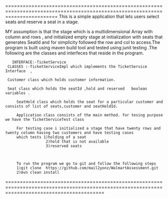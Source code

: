 ==============================================================================================================================
This is a simple application that lets users select seats and reserve a seat in a stage.

MY assumption is that the stage which is a multidimensional Array with column and rows ,
and initialized empty stage at initialization with seats that generates SeatId and for 
simplicity followed the row and col to access.The program is built using maven build tool and
 tested using  junit testing .The following are the classes and interfeces that reside in the program.

       INTERFACE:-TicketService
	 CLASSES :-TicketServiceImpl which implements the TicketService Interface  ,

	 Customer class which holds customer information.
	 
     Seat class which holds the seatId ,hold and reserved 	boolean variables .

	 	 SeatHold class which holds the seat for a particular customer and consists of list of seats,customer and seatHoldId.
		 
		 Application class consists of the main method. for tesing purpose we have the TicketServiceTest class 
		 
		 For testing case i initialized a stage that have twenty rows and twenty column having two customers and have testing cases 
		 which tests 1)holding of a seat 
		              2)hold that is not available
					  3)reserved seats
		  
		
		 
		 To run the program we go to git and follow the following steps
 		 1)git clone  https://github.com/mail2yonz/WalmartAssessment.git
		 2)mvn clean install 
		 
============================================================================================================================================== 

